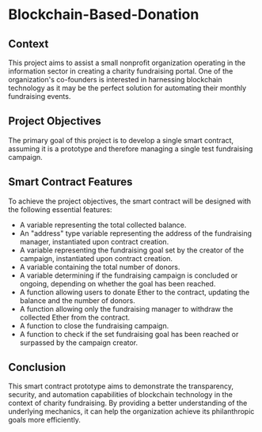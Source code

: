 # Blockchain-Based-Donation
## Context
This project aims to assist a small nonprofit organization operating in the information sector in creating a charity fundraising portal. One of the organization's co-founders is interested in harnessing blockchain technology as it may be the perfect solution for automating their monthly fundraising events.

## Project Objectives
The primary goal of this project is to develop a single smart contract, assuming it is a prototype and therefore managing a single test fundraising campaign.

## Smart Contract Features
To achieve the project objectives, the smart contract will be designed with the following essential features:
- A variable representing the total collected balance.
- An "address" type variable representing the address of the fundraising manager, instantiated upon contract creation.
- A variable representing the fundraising goal set by the creator of the campaign, instantiated upon contract creation.
- A variable containing the total number of donors.
- A variable determining if the fundraising campaign is concluded or ongoing, depending on whether the goal has been reached.
- A function allowing users to donate Ether to the contract, updating the balance and the number of donors.
- A function allowing only the fundraising manager to withdraw the collected Ether from the contract.
- A function to close the fundraising campaign.
- A function to check if the set fundraising goal has been reached or surpassed by the campaign creator.
  
## Conclusion
This smart contract prototype aims to demonstrate the transparency, security, and automation capabilities of blockchain technology in the context of charity fundraising. By providing a better understanding of the underlying mechanics, it can help the organization achieve its philanthropic goals more efficiently.

